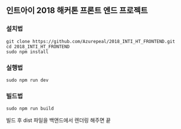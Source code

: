 ## 인트아이 2018 해커톤 프론트 엔드 프로젝트

### 설치법
```
git clone https://github.com/Azurepeal/2018_INTI_HT_FRONTEND.git
cd 2018_INTI_HT_FRONTEND
sudo npm install

```

### 실행법
```
sudo npm run dev
```

### 빌드법
```
sudo npm run build
```
빌드 후 dist 파일을 백앤드에서 렌더링 해주면 끝

